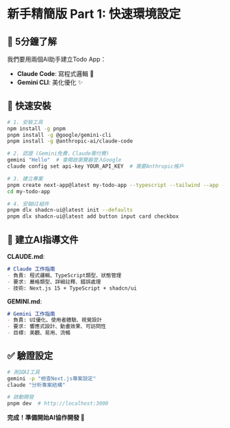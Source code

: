 # 新手精簡版 Part 1: 快速環境設定

## 🎯 5分鐘了解

我們要用兩個AI助手建立Todo App：
* **Claude Code**: 寫程式邏輯 🧠
* **Gemini CLI**: 美化優化 ✨

## 🚀 快速安裝

```bash
# 1. 安裝工具
npm install -g pnpm
pnpm install -g @google/gemini-cli
pnpm install -g @anthropic-ai/claude-code

# 2. 認證 (Gemini免費，Claude需付費)
gemini "Hello"  # 會開啟瀏覽器登入Google
claude config set api-key YOUR_API_KEY  # 需要Anthropic帳戶

# 3. 建立專案
pnpm create next-app@latest my-todo-app --typescript --tailwind --app --eslint
cd my-todo-app

# 4. 安裝UI組件
pnpm dlx shadcn-ui@latest init --defaults
pnpm dlx shadcn-ui@latest add button input card checkbox
```

## 📁 建立AI指導文件

**CLAUDE.md**:

```markdown
# Claude 工作指南
- 負責: 程式邏輯、TypeScript類型、狀態管理
- 要求: 嚴格類型、詳細註釋、錯誤處理
- 技術: Next.js 15 + TypeScript + shadcn/ui
```

**GEMINI.md**:

```markdown
# Gemini 工作指南
- 負責: UI優化、使用者體驗、視覺設計
- 要求: 響應式設計、動畫效果、可訪問性
- 目標: 美觀、易用、流暢
```

## ✅ 驗證設定

```bash
# 測試AI工具
gemini -p "檢查Next.js專案設定"
claude "分析專案結構"

# 啟動開發
pnpm dev  # http://localhost:3000
```

**完成！準備開始AI協作開發 🎉**
